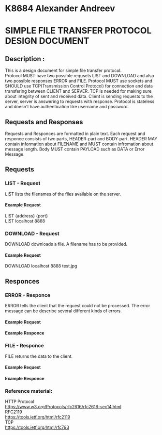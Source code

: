 # K8684 Alexander Andreev
# SIMPLE FILE TRANSFER PROTOCOL DESIGN DOCUMENT
## Description : 

This is a design document for simple file transfer protocol.  
Protocol MUST have two possible requsets LIST and DOWNLOAD and also two possible responses ERROR and FILE. Protocol MUST use sockets and SHOULD use TCP(Transmission Control Protocol) for connection and data transfering between CLIENT and SERVER. TCP is needed for making sure about integrity of sent and received data.  Client is sending requests to the server, server is answering to requests with response. Protocol is stateless and doesn't have authentication like username and password.  

  
## Requests and Responses
Requests and Responces are formatted in plain text. Each request and responce consists of two parts, HEADER-part and BODY-part. HEADER MAY contain information about FILENAME and MUST contain infromation about message length. Body MUST contain PAYLOAD such as DATA or Error Message.

## Requests  
### LIST - Request  
LIST  lists the filenames of the files available on the server.
  
#### Example Request
LIST {address} {port}  
LIST localhost 8888  
  
### DOWNLOAD - Request  
DOWNLOAD downloads a file. A filename has to be provided.  
  
#### Example Request 
DOWNLOAD localhost 8888 test.jpg


## Responces  

### ERROR - Responce  
ERROR tells the client that the request could not be processed. The error message can be describe several different kinds of errors.  
  
#### Example Request 

#### Example Responce  

### FILE - Responce  
FILE returns the data to the client.  
  
#### Example Request  
#### Example Responce  

### Reference material:  
HTTP Protocol  
https://www.w3.org/Protocols/rfc2616/rfc2616-sec14.html  
RFC2119  
https://tools.ietf.org/html/rfc2119  
TCP  
https://tools.ietf.org/html/rfc793
